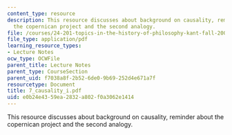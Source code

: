 ```yaml
---
content_type: resource
description: This resource discusses about background on causality, reminder about
  the copernican project and the second analogy.
file: /courses/24-201-topics-in-the-history-of-philosophy-kant-fall-2005/e0b24e4359ea2832a802f0a3062e1414_7_causality_i.pdf
file_type: application/pdf
learning_resource_types:
- Lecture Notes
ocw_type: OCWFile
parent_title: Lecture Notes
parent_type: CourseSection
parent_uid: f7038a8f-2b52-6de0-9b69-252d4e671a7f
resourcetype: Document
title: 7_causality_i.pdf
uid: e0b24e43-59ea-2832-a802-f0a3062e1414
---
```

This resource discusses about background on causality, reminder about the copernican project and the second analogy.

